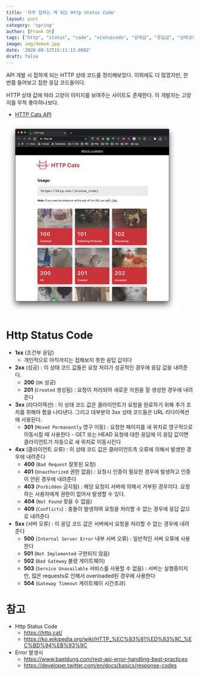 ```yaml
---
title: '자주 접하는 게 되는 Http Status Code'
layout: post
category: 'spring'
author: [Frank Oh]
tags: ["http", "status", "code", "statuscode", "상태값", "응답값", "상태코드"]
image: img/demo4.jpg
date: '2020-09-12T15:11:13.000Z'
draft: false
---
```


API 개발 시 접하게 되는 HTTP 상태 코드를 정리해보았다. 이외에도 더 많겠지만, 한 번쯤 들어보고 접한 응답 코드들이다. 

HTTP 상태 값에 따라 고양이 이미지를 보여주는 사이트도 존재한다. 이 개발자는 고양이를 무척 좋아하나보다. 

- [HTTP Cats API](https://http.cat/)

<img src="images/Http-Status-Code/image-20201115171009139.png" alt="image-20201115171009139" style="zoom: 50%;" />


# Http Status Code

- **1xx** (조건부 응답)
  - 개인적으로 아직까지는 접해보지 못한 응답 값이다
- **2xx** (성공) : 이 상태 코드 값들은 요청 처리가 성공적인 경우에 응답 값을 내려준다.
  - **200** (`OK` 성공)
  - **201** (`Created` 생성됨) : 요청이 처리되어 새로운 자원을 잘 생성한 경우에 내려준다
- **3xx** (리다이렉션) : 이 상태 코드 값은 클라이언트가 요청을 완료하기 위해 추가 조치를 취해야 함을 나타낸다. 그리고 대부분의 3xx 상태 코드들은 URL 리다이렉션에 사용된다.
  - **301** (`Moved Permanently` 영구 이동) : 요청한 페이지를 새 위치로 영구적으로 이동시킬 때 사용한다
        - GET 또는 HEAD 요청에 대한 응답에 이 응답 값이면 클라이언트가 자동으로 새 위치로 이동시킨다
- **4xx** (클라이언트 오류) : 이 상태 코드 값은 클라이언트측 오류에 의해서 발생한 경우에 내려준다
  - **400** (`Bad Request` 잘못된 요청)
  - **401** (`Unauthorized` 권한 없음) : 요청시 인증이 필요한 경우에 발생하고 인증이 안된 경우에 내려준다
  - **403** (`Forbidden` 금지됨) : 해당 요청이 서버에 의해서 거부된 경우이다. 요청하는 사용자에게 권한이 없어서 발생할 수 있다. 
  - **404** (`Not Found` 찾을 수 없음)
  - **409** (`Conflicts`) : 충돌이 발생하여 요청을 처리할 수 없는 경우에 응답 값으로 내려준다
- **5xx** (서버 오류) : 이 응답 코드 값은 서버에서 요청을 처리할 수 없는 경우에 내려준다
  - **500** (`Internal Server Error` 내부 서버 오류) : 일반적인 서버 오류에 사용한다
  - **501** (`Not Implemented` 구현되지 않음)
  - **502** (`Bad Gateway` 불량 게이트웨이)
  - **503** (`Service Unavailable` 서비스를 사용할 수 없음) : 서버는 실행중이지만, 많은 requests로 인해서 overloaded된 경우에 사용한다
  - **504** (`Gateway Timeout` 게이트웨이 시간초과)

# 참고

- Http Status Code
  - https://http.cat/
  - https://ko.wikipedia.org/wiki/HTTP_%EC%83%81%ED%83%9C_%EC%BD%94%EB%93%9C
- Error 발생시
  - https://www.baeldung.com/rest-api-error-handling-best-practices
  - https://developer.twitter.com/en/docs/basics/response-codes
